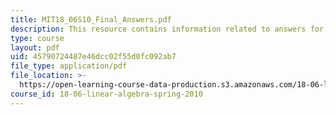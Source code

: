 ```yaml
---
title: MIT18_06S10_Final_Answers.pdf
description: This resource contains information related to answers for final exam.
type: course
layout: pdf
uid: 45790724487e46dcc02f55d0fc092ab7
file_type: application/pdf
file_location: >-
  https://open-learning-course-data-production.s3.amazonaws.com/18-06-linear-algebra-spring-2010/45790724487e46dcc02f55d0fc092ab7_MIT18_06S10_Final_Answers.pdf
course_id: 18-06-linear-algebra-spring-2010
---
```


